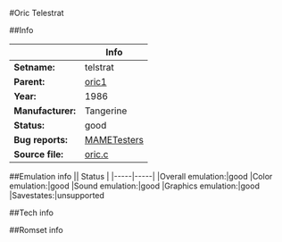 #Oric Telestrat

##Info

||Info|
|-----|-----|
|**Setname:**|telstrat
|**Parent:**|[oric1](oric1.md)
|**Year:**|1986
|**Manufacturer:**|Tangerine
|**Status:**|good
|**Bug reports:**|[MAMETesters](http://mametesters.org/view_all_set.php?type=1&temporary=y&search=oric.c)
|**Source file:**|[oric.c](https://github.com/mamedev/mame/blob/master/src/mess/drivers/oric.c)

##Emulation info
|| Status |
|-----|-----|
|Overall emulation:|good
|Color emulation:|good
|Sound emulation:|good
|Graphics emulation:|good
|Savestates:|unsupported

##Tech info

##Romset info

<!--- START OF EDITED COMMENT DO NOT TOUCH TEXT ABOVE-->
